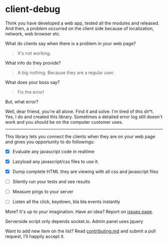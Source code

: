 client-debug
============
Think you have developed a web app, tested all the modules and released. And then,
a problem occurred on the client side because of localization, network, web browser etc.

What do clients say when there is a problem in your web page?

> It's not working.

What info do they provide?

> A big nothing. Because they are a  regular user.

What does your boss say?

> Fix the error!

But, what error?

Well, dear friend, you're all alone. Find it and solve. I'm tired of this sh*t.
Yes, I do and created this library. Sometimes a detailed error log still doesn't work and
you should be on the computer customer uses.

---

This library lets you connect the clients when they are on your web page and
gives you opportunity to do followings:

- [x] Evaluate any javascript code in realtime

- [x] Lazyload any javascript/css files to use it.

- [x] Dump complete HTML they are viewing with all css and javascript files

- [ ] Silently run your tests and see results

- [ ] Measure pings to your server

- [ ] Listen all the click, keydown, bla bla events instantly

More? It's up to your imagination. Have an idea? Report on [issues page](/issues).


Serverside script only depends socket.io.
Admin panel uses jquery

Want to add new item on the list? Read [contributing.md](/blob/master/CONTRIBUTING.md) and submit a pull request, I'll happily accept it.
